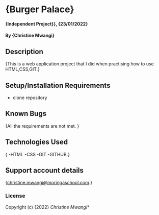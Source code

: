 # {Burger Palace}
#### {Independent Project}}, {23/01/2022}
#### By **{Christine Mwangi}**
## Description
{This is a web application project that I did when practising how to use HTML,CSS,GIT.}
## Setup/Installation Requirements
* clone repository
## Known Bugs
{All the requirements are not met. }
## Technologies Used
{ -HTML
-CSS
-GIT
-GITHUB.}
## Support account details
{christine.mwangi@moringaschool.com.}
### License

Copyright (c) {2022} 
*Christine Mwangi** 
